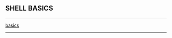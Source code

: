## SHELL BASICS
---

[basics](https://www.google.com/imgres?imgurl=https%3A%2F%2Fupload.wikimedia.org%2Fwikipedia%2Fcommons%2F3%2F3b%2FBetter_reading_the_notice_of_this_human-made_drink.jpg&tbnid=zsEWKTGU3bE1zM&vet=12ahUKEwjTyvfVl_j_AhXNnCcCHVEWAScQMygMegQIARBI..i&imgrefurl=https%3A%2F%2Ffr.wikipedia.org%2Fwiki%2FRTFM_(expression)&docid=-fD-sLZKoDsQMM&w=2564&h=2044&q=alx%20read%20the%20fucking%20manual&client=firefox-b-d&ved=2ahUKEwjTyvfVl_j_AhXNnCcCHVEWAScQMygMegQIARBI "RTFM")

---
